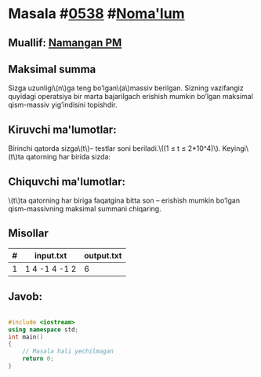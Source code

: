 
<h1>Masala #<a href="https://robocontest.uz/tasks/0538">0538</a> #<a href="https://robocontest.uz/tasks?category=1">Noma'lum</a></h1>
<h2> Muallif: <a href="https://robocontest.uz/profile/namanganpm">Namangan PM</a></h2>
<h2>Maksimal summa</h2>
<p>Sizga uzunligi\(n\)ga teng bo’lgan\(a\)massiv berilgan. Sizning vazifangiz quyidagi operatsiya bir marta bajarilgach erishish mumkin bo’lgan maksimal qism-massiv yig’indisini topishdir.</p>
<h2>Kiruvchi ma'lumotlar:</h2>
<p>Birinchi qatorda sizga\(t\)– testlar soni beriladi.\((1 ≤ t ≤ 2*10^4)\). Keyingi\(t\)ta qatorning har birida sizda:</p>
<h2>Chiquvchi ma'lumotlar:</h2>
<p>\(t\)ta qatorning har biriga faqatgina bitta son – erishish mumkin bo’lgan qism-massivning maksimal summani chiqaring.</p>
<h2>Misollar</h2>
<table>
    <thead>
        <tr>
            <th>#</th>
            <th>input.txt</th>
            <th>output.txt</th>
        </tr>
    </thead>
    <tbody>
            <tr>
                <td>1</td>
                <td>1
4
-1 4 -1 2</td>
                <td>6</td>
            </tr>
    </tbody>
    </table>
    
<h2>Javob:</h2>

######
```cpp
#include <iostream>
using namespace std;
int main()
{
    // Masala hali yechilmagan
    return 0;
}
```
